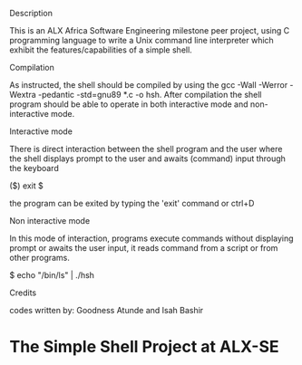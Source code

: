 Description

This is an ALX Africa Software Engineering milestone peer project, using C programming language to write a Unix command line interpreter which exhibit the features/capabilities of a simple shell.

Compilation

As instructed, the shell should be compiled by using the gcc -Wall -Werror -Wextra -pedantic -std=gnu89 *.c -o hsh. After compilation the shell program should be able to operate in both interactive mode and non-interactive mode.

 Interactive mode

There is direct interaction between the shell program and the user where the shell displays prompt to the user and awaits (command) input through the keyboard

($) exit
$
 
the program can be exited by typing the 'exit' command or ctrl+D

 Non interactive mode

In this mode of interaction, programs execute commands without displaying prompt or awaits the user input, it reads command from a script or from other programs.

$ echo "/bin/ls" | ./hsh


Credits

codes written by: Goodness Atunde and Isah Bashir
# The Simple Shell Project at ALX-SE
